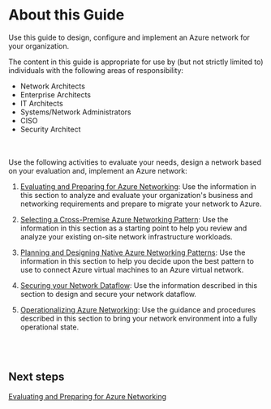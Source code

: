 # About this Guide

Use this guide to design, configure and implement an Azure network for your organization. 

The content in this guide is appropriate for use by (but not strictly limited to) individuals with the following areas of responsibility:

- Network Architects
- Enterprise Architects 
- IT Architects 
- Systems/Network Administrators
- CISO
- Security Architect

<br />
<br />
Use the following activities to evaluate your needs, design a network based on your evaluation and, implement an Azure network:

1. [Evaluating and Preparing for Azure Networking](https://github.com/nmcgregor/Azure-Networking/blob/master/1.0-Evaluating-and-Preparing-for-Azure-Networking.md):  Use the information in this section to analyze and evaluate your organization's business and networking requirements and prepare to migrate your network to Azure. 

2. [Selecting a Cross-Premise Azure Networking Pattern](https://github.com/nmcgregor/Azure-Networking/blob/master/2.0%20-Selecting-a-Cross-Premises-Azure-Networking-Pattern.md):  Use the information in this section as a starting point to help you review and analyze your existing on-site network infrastructure workloads. 

3. [Planning and Designing Native Azure Networking Patterns](https://github.com/nmcgregor/Azure-Networking/blob/master/3.0-Planning-and-Designing-Native-Azure-Networking-Patterns.md):  Use the information in this section to help you decide upon the best pattern to use to connect Azure virtual machines to an Azure virtual network. 
	
4. [Securing your Network Dataflow](https://github.com/nmcgregor/Azure-Networking/blob/master/4.0-Securing-your-Network-Dataflow.md):  Use the information described in this section to design and secure your network dataflow.

5. [Operationalizing Azure Networking](https://github.com/nmcgregor/Azure-Networking/blob/master/5.0-Operationalizing-Azure-Networking.md):  Use the guidance and procedures described in this section to bring your network environment into a fully operational state. 

<br />
<br />

## Next steps
[Evaluating and Preparing for Azure Networking](https://github.com/nmcgregor/Azure-Networking/blob/master/1.0-Evaluating-and-Preparing-for-Azure-Networking.md)
